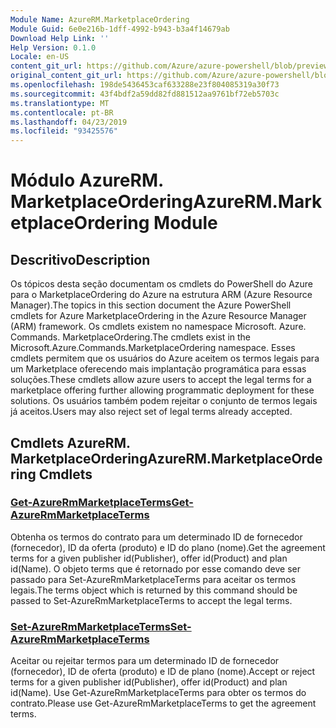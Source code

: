 ```yaml
---
Module Name: AzureRM.MarketplaceOrdering
Module Guid: 6e0e216b-1dff-4992-b943-b3a4f14679ab
Download Help Link: ''
Help Version: 0.1.0
Locale: en-US
content_git_url: https://github.com/Azure/azure-powershell/blob/preview/src/ResourceManager/MarketplaceOrdering/Commands.MarketplaceOrdering/help/AzureRM.MarketplaceOrdering.md
original_content_git_url: https://github.com/Azure/azure-powershell/blob/preview/src/ResourceManager/MarketplaceOrdering/Commands.MarketplaceOrdering/help/AzureRM.MarketplaceOrdering.md
ms.openlocfilehash: 198de5436453caf633288e23f804085319a30f73
ms.sourcegitcommit: 43f4bdf2a59dd82fd881512aa9761bf72eb5703c
ms.translationtype: MT
ms.contentlocale: pt-BR
ms.lasthandoff: 04/23/2019
ms.locfileid: "93425576"
---
```

# <span data-ttu-id="a15d6-101">Módulo AzureRM. MarketplaceOrdering</span><span class="sxs-lookup"><span data-stu-id="a15d6-101">AzureRM.MarketplaceOrdering Module</span></span>
## <span data-ttu-id="a15d6-102">Descritivo</span><span class="sxs-lookup"><span data-stu-id="a15d6-102">Description</span></span>
<span data-ttu-id="a15d6-103">Os tópicos desta seção documentam os cmdlets do PowerShell do Azure para o MarketplaceOrdering do Azure na estrutura ARM (Azure Resource Manager).</span><span class="sxs-lookup"><span data-stu-id="a15d6-103">The topics in this section document the Azure PowerShell cmdlets for Azure MarketplaceOrdering in the Azure Resource Manager (ARM) framework.</span></span> <span data-ttu-id="a15d6-104">Os cmdlets existem no namespace Microsoft. Azure. Commands. MarketplaceOrdering.</span><span class="sxs-lookup"><span data-stu-id="a15d6-104">The cmdlets exist in the Microsoft.Azure.Commands.MarketplaceOrdering namespace.</span></span> <span data-ttu-id="a15d6-105">Esses cmdlets permitem que os usuários do Azure aceitem os termos legais para um Marketplace oferecendo mais implantação programática para essas soluções.</span><span class="sxs-lookup"><span data-stu-id="a15d6-105">These cmdlets allow azure users to accept the legal terms for a marketplace offering further allowing programmatic deployment for these solutions.</span></span> <span data-ttu-id="a15d6-106">Os usuários também podem rejeitar o conjunto de termos legais já aceitos.</span><span class="sxs-lookup"><span data-stu-id="a15d6-106">Users may also reject set of legal terms already accepted.</span></span>

## <span data-ttu-id="a15d6-107">Cmdlets AzureRM. MarketplaceOrdering</span><span class="sxs-lookup"><span data-stu-id="a15d6-107">AzureRM.MarketplaceOrdering Cmdlets</span></span>
### [<span data-ttu-id="a15d6-108">Get-AzureRmMarketplaceTerms</span><span class="sxs-lookup"><span data-stu-id="a15d6-108">Get-AzureRmMarketplaceTerms</span></span>](Get-AzureRmMarketplaceTerms.md)
<span data-ttu-id="a15d6-109">Obtenha os termos do contrato para um determinado ID de fornecedor (fornecedor), ID da oferta (produto) e ID do plano (nome).</span><span class="sxs-lookup"><span data-stu-id="a15d6-109">Get the agreement terms for a given publisher id(Publisher), offer id(Product) and plan id(Name).</span></span> <span data-ttu-id="a15d6-110">O objeto terms que é retornado por esse comando deve ser passado para Set-AzureRmMarketplaceTerms para aceitar os termos legais.</span><span class="sxs-lookup"><span data-stu-id="a15d6-110">The terms object which is returned by this command should be passed to Set-AzureRmMarketplaceTerms to accept the legal terms.</span></span>

### [<span data-ttu-id="a15d6-111">Set-AzureRmMarketplaceTerms</span><span class="sxs-lookup"><span data-stu-id="a15d6-111">Set-AzureRmMarketplaceTerms</span></span>](Set-AzureRmMarketplaceTerms.md)
<span data-ttu-id="a15d6-112">Aceitar ou rejeitar termos para um determinado ID de fornecedor (fornecedor), ID de oferta (produto) e ID de plano (nome).</span><span class="sxs-lookup"><span data-stu-id="a15d6-112">Accept or reject terms for a given publisher id(Publisher), offer id(Product) and plan id(Name).</span></span> <span data-ttu-id="a15d6-113">Use Get-AzureRmMarketplaceTerms para obter os termos do contrato.</span><span class="sxs-lookup"><span data-stu-id="a15d6-113">Please use Get-AzureRmMarketplaceTerms to get the agreement terms.</span></span>


